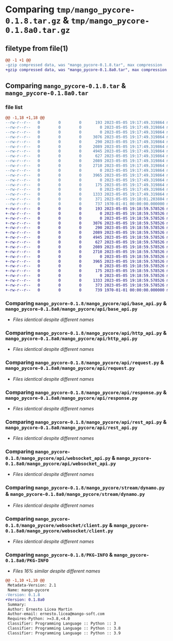 # Comparing `tmp/mango_pycore-0.1.8.tar.gz` & `tmp/mango_pycore-0.1.8a0.tar.gz`

## filetype from file(1)

```diff
@@ -1 +1 @@
-gzip compressed data, was "mango_pycore-0.1.8.tar", max compression
+gzip compressed data, was "mango_pycore-0.1.8a0.tar", max compression
```

## Comparing `mango_pycore-0.1.8.tar` & `mango_pycore-0.1.8a0.tar`

### file list

```diff
@@ -1,18 +1,18 @@
--rw-r--r--   0        0        0      193 2023-05-05 19:17:49.319864 mango_pycore-0.1.8/README.md
--rw-r--r--   0        0        0        0 2023-05-05 19:17:49.319864 mango_pycore-0.1.8/mango_pycore/__init__.py
--rw-r--r--   0        0        0        0 2023-05-05 19:17:49.319864 mango_pycore-0.1.8/mango_pycore/api/__init__.py
--rw-r--r--   0        0        0     3076 2023-05-05 19:17:49.319864 mango_pycore-0.1.8/mango_pycore/api/base_api.py
--rw-r--r--   0        0        0      290 2023-05-05 19:17:49.319864 mango_pycore-0.1.8/mango_pycore/api/exceptions.py
--rw-r--r--   0        0        0     2089 2023-05-05 19:17:49.319864 mango_pycore-0.1.8/mango_pycore/api/http_api.py
--rw-r--r--   0        0        0     4945 2023-05-05 19:17:49.319864 mango_pycore-0.1.8/mango_pycore/api/request.py
--rw-r--r--   0        0        0      627 2023-05-05 19:17:49.319864 mango_pycore-0.1.8/mango_pycore/api/response.py
--rw-r--r--   0        0        0     2089 2023-05-05 19:17:49.319864 mango_pycore-0.1.8/mango_pycore/api/rest_api.py
--rw-r--r--   0        0        0     2710 2023-05-05 19:17:49.319864 mango_pycore-0.1.8/mango_pycore/api/websocket_api.py
--rw-r--r--   0        0        0        0 2023-05-05 19:17:49.319864 mango_pycore-0.1.8/mango_pycore/stream/__init__.py
--rw-r--r--   0        0        0     3965 2023-05-05 19:17:49.319864 mango_pycore-0.1.8/mango_pycore/stream/dynamo.py
--rw-r--r--   0        0        0        0 2023-05-05 19:17:49.319864 mango_pycore-0.1.8/mango_pycore/tools/__init__.py
--rw-r--r--   0        0        0      175 2023-05-05 19:17:49.319864 mango_pycore-0.1.8/mango_pycore/tools/utils.py
--rw-r--r--   0        0        0        0 2023-05-05 19:17:49.319864 mango_pycore-0.1.8/mango_pycore/websocket/__init__.py
--rw-r--r--   0        0        0     1333 2023-05-05 19:17:49.319864 mango_pycore-0.1.8/mango_pycore/websocket/client.py
--rw-r--r--   0        0        0      371 2023-05-05 19:18:01.203884 mango_pycore-0.1.8/pyproject.toml
--rw-r--r--   0        0        0      737 1970-01-01 00:00:00.000000 mango_pycore-0.1.8/PKG-INFO
+-rw-r--r--   0        0        0      193 2023-05-05 19:18:59.578526 mango_pycore-0.1.8a0/README.md
+-rw-r--r--   0        0        0        0 2023-05-05 19:18:59.578526 mango_pycore-0.1.8a0/mango_pycore/__init__.py
+-rw-r--r--   0        0        0        0 2023-05-05 19:18:59.578526 mango_pycore-0.1.8a0/mango_pycore/api/__init__.py
+-rw-r--r--   0        0        0     3076 2023-05-05 19:18:59.578526 mango_pycore-0.1.8a0/mango_pycore/api/base_api.py
+-rw-r--r--   0        0        0      290 2023-05-05 19:18:59.578526 mango_pycore-0.1.8a0/mango_pycore/api/exceptions.py
+-rw-r--r--   0        0        0     2089 2023-05-05 19:18:59.578526 mango_pycore-0.1.8a0/mango_pycore/api/http_api.py
+-rw-r--r--   0        0        0     4945 2023-05-05 19:18:59.578526 mango_pycore-0.1.8a0/mango_pycore/api/request.py
+-rw-r--r--   0        0        0      627 2023-05-05 19:18:59.578526 mango_pycore-0.1.8a0/mango_pycore/api/response.py
+-rw-r--r--   0        0        0     2089 2023-05-05 19:18:59.578526 mango_pycore-0.1.8a0/mango_pycore/api/rest_api.py
+-rw-r--r--   0        0        0     2710 2023-05-05 19:18:59.578526 mango_pycore-0.1.8a0/mango_pycore/api/websocket_api.py
+-rw-r--r--   0        0        0        0 2023-05-05 19:18:59.578526 mango_pycore-0.1.8a0/mango_pycore/stream/__init__.py
+-rw-r--r--   0        0        0     3965 2023-05-05 19:18:59.578526 mango_pycore-0.1.8a0/mango_pycore/stream/dynamo.py
+-rw-r--r--   0        0        0        0 2023-05-05 19:18:59.578526 mango_pycore-0.1.8a0/mango_pycore/tools/__init__.py
+-rw-r--r--   0        0        0      175 2023-05-05 19:18:59.578526 mango_pycore-0.1.8a0/mango_pycore/tools/utils.py
+-rw-r--r--   0        0        0        0 2023-05-05 19:18:59.578526 mango_pycore-0.1.8a0/mango_pycore/websocket/__init__.py
+-rw-r--r--   0        0        0     1333 2023-05-05 19:18:59.578526 mango_pycore-0.1.8a0/mango_pycore/websocket/client.py
+-rw-r--r--   0        0        0      373 2023-05-05 19:18:59.578526 mango_pycore-0.1.8a0/pyproject.toml
+-rw-r--r--   0        0        0      739 1970-01-01 00:00:00.000000 mango_pycore-0.1.8a0/PKG-INFO
```

### Comparing `mango_pycore-0.1.8/mango_pycore/api/base_api.py` & `mango_pycore-0.1.8a0/mango_pycore/api/base_api.py`

 * *Files identical despite different names*

### Comparing `mango_pycore-0.1.8/mango_pycore/api/http_api.py` & `mango_pycore-0.1.8a0/mango_pycore/api/http_api.py`

 * *Files identical despite different names*

### Comparing `mango_pycore-0.1.8/mango_pycore/api/request.py` & `mango_pycore-0.1.8a0/mango_pycore/api/request.py`

 * *Files identical despite different names*

### Comparing `mango_pycore-0.1.8/mango_pycore/api/response.py` & `mango_pycore-0.1.8a0/mango_pycore/api/response.py`

 * *Files identical despite different names*

### Comparing `mango_pycore-0.1.8/mango_pycore/api/rest_api.py` & `mango_pycore-0.1.8a0/mango_pycore/api/rest_api.py`

 * *Files identical despite different names*

### Comparing `mango_pycore-0.1.8/mango_pycore/api/websocket_api.py` & `mango_pycore-0.1.8a0/mango_pycore/api/websocket_api.py`

 * *Files identical despite different names*

### Comparing `mango_pycore-0.1.8/mango_pycore/stream/dynamo.py` & `mango_pycore-0.1.8a0/mango_pycore/stream/dynamo.py`

 * *Files identical despite different names*

### Comparing `mango_pycore-0.1.8/mango_pycore/websocket/client.py` & `mango_pycore-0.1.8a0/mango_pycore/websocket/client.py`

 * *Files identical despite different names*

### Comparing `mango_pycore-0.1.8/PKG-INFO` & `mango_pycore-0.1.8a0/PKG-INFO`

 * *Files 16% similar despite different names*

```diff
@@ -1,10 +1,10 @@
 Metadata-Version: 2.1
 Name: mango-pycore
-Version: 0.1.8
+Version: 0.1.8a0
 Summary: 
 Author: Ernesto Licea Martin
 Author-email: ernesto.licea@mango-soft.com
 Requires-Python: >=3.8,<4.0
 Classifier: Programming Language :: Python :: 3
 Classifier: Programming Language :: Python :: 3.8
 Classifier: Programming Language :: Python :: 3.9
```

